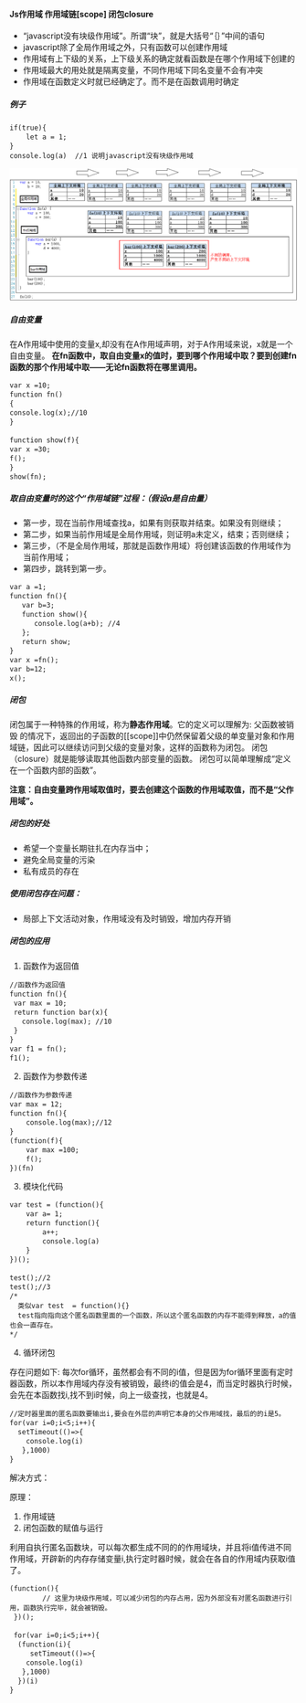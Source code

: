#### Js作用域 作用域链[scope] 闭包closure

* “javascript没有块级作用域”。所谓“块”，就是大括号“｛｝”中间的语句
* javascript除了全局作用域之外，只有函数可以创建作用域
* 作用域有上下级的关系，上下级关系的确定就看函数是在哪个作用域下创建的
* 作用域最大的用处就是隔离变量，不同作用域下同名变量不会有冲突
* 作用域在函数定义时就已经确定了。而不是在函数调用时确定

##### 例子
```
if(true){
    let a = 1;
}
console.log(a)  //1 说明javascript没有块级作用域
```

![image](https://github.com/caihaihong/caihaihong.github.io/blob/master/imgs/js/8.png?raw=true)  
 
##### 自由变量
在A作用域中使用的变量x,却没有在A作用域声明，对于A作用域来说，x就是一个自由变量。
**在fn函数中，取自由变量x的值时，要到哪个作用域中取？要到创建fn函数的那个作用域中取——无论fn函数将在哪里调用。**

```
var x =10;
function fn()
{
console.log(x);//10
}
 
function show(f){
var x =30;
f();
}
show(fn);
```

##### 取自由变量时的这个“作用域链”过程：（假设a是自由量）

* 第一步，现在当前作用域查找a，如果有则获取并结束。如果没有则继续；
* 第二步，如果当前作用域是全局作用域，则证明a未定义，结束；否则继续；
* 第三步，（不是全局作用域，那就是函数作用域）将创建该函数的作用域作为当前作用域；
* 第四步，跳转到第一步。

```
var a =1;
function fn(){
   var b=3;
   function show(){
      console.log(a+b); //4
   };
   return show;
}
var x =fn();
var b=12;
x();
```

##### 闭包
闭包属于一种特殊的作用域，称为**静态作用域**。它的定义可以理解为: 父函数被销毁 的情况下，返回出的子函数的[[scope]]中仍然保留着父级的单变量对象和作用域链，因此可以继续访问到父级的变量对象，这样的函数称为闭包。
闭包（closure）就是能够读取其他函数内部变量的函数。
闭包可以简单理解成“定义在一个函数内部的函数”。


**注意：自由变量跨作用域取值时，要去创建这个函数的作用域取值，而不是“父作用域”。**

##### 闭包的好处
* 希望一个变量长期驻扎在内存当中；
* 避免全局变量的污染
* 私有成员的存在


##### 使用闭包存在问题：
* 局部上下文活动对象，作用域没有及时销毁，增加内存开销


##### 闭包的应用

1. 函数作为返回值


```
//函数作为返回值
function fn(){
 var max = 10;
 return function bar(x){
   console.log(max); //10
 }
}
var f1 = fn();
f1();
```
2. 函数作为参数传递
```
//函数作为参数传递
var max = 12;
function fn(){
    console.log(max);//12
}
(function(f){
    var max =100;
    f();
})(fn)
```
3. 模块化代码

```
var test = (function(){
    var a= 1;
    return function(){
        a++;
        console.log(a)
    }
})();

test();//2
test();//3
/*
  类似var test  = function(){}
  test指向指向这个匿名函数里面的一个函数，所以这个匿名函数的内存不能得到释放，a的值也会一直存在。
*/
```

4. 循环闭包

存在问题如下:
每次for循环，虽然都会有不同的i值，但是因为for循环里面有定时器函数，所以本作用域内存没有被销毁，最终i的值会是4，而当定时器执行时候，会先在本函数找i,找不到i时候，向上一级查找，也就是4。


```
//定时器里面的匿名函数要输出i,要会在外层的声明它本身的父作用域找，最后的的i是5。
for(var i=0;i<5;i++){
  setTimeout(()=>{
    console.log(i)
   },1000)
}
```
解决方式：

原理：
1. 作用域链
2. 闭包函数的赋值与运行

利用自执行匿名函数块，可以每次都生成不同的的作用域块，并且将i值传进不同作用域，开辟新的内存存储变量i,执行定时器时候，就会在各自的作用域内获取i值了。

```
(function(){
        // 这里为块级作用域，可以减少闭包的内存占用，因为外部没有对匿名函数进行引用，函数执行完毕，就会被销毁。
 })();
 
 for(var i=0;i<5;i++){
  (function(i){
     setTimeout(()=>{
    console.log(i)
   },1000)
  })(i)
}
```

